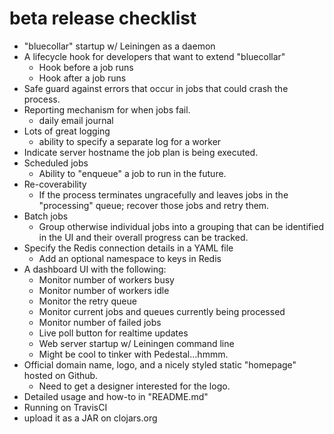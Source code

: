 # beta release checklist

* "bluecollar" startup w/ Leiningen as a daemon
* A lifecycle hook for developers that want to extend "bluecollar"
    * Hook before a job runs
    * Hook after a job runs
* Safe guard against errors that occur in jobs that could crash the process.
* Reporting mechanism for when jobs fail.
    * daily email journal
* Lots of great logging
    * ability to specify a separate log for a worker
* Indicate server hostname the job plan is being executed.
* Scheduled jobs
    * Ability to "enqueue" a job to run in the future.
* Re-coverability
    * If the process terminates ungracefully and leaves jobs in the
      "processing" queue; recover those jobs and retry them.
* Batch jobs
    * Group otherwise individual jobs into a grouping that can
      be identified in the UI and their overall progress can be
      tracked.
* Specify the Redis connection details in a YAML file
    * Add an optional namespace to keys in Redis
* A dashboard UI with the following:
    * Monitor number of workers busy
    * Monitor number of workers idle
    * Monitor the retry queue
    * Monitor current jobs and queues currently being processed
    * Monitor number of failed jobs
    * Live poll button for realtime updates
    * Web server startup w/ Leiningen command line
    * Might be cool to tinker with Pedestal...hmmm.
* Official domain name, logo, and a nicely styled static "homepage" hosted on Github.
    * Need to get a designer interested for the logo.
* Detailed usage and how-to in "README.md"
* Running on TravisCI
* upload it as a JAR on clojars.org
